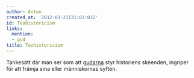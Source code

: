 ```yaml
---
author: Anton
created_at: '2012-03-21T21:03:03Z'
id: Teohistoricism
links:
  mention:
  - gud
title: Teohistoricism
---
```


Tankesätt där man ser som att [gudarna] styr historiens skeenden, ingriper för att främja sina eller
människornas syften.

  [gudarna]: gud
